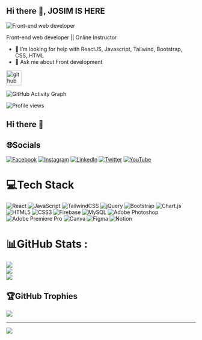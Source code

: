 ## Hi there 👋, JOSIM IS HERE


![Front-end web developer](https://scontent.fcgp17-1.fna.fbcdn.net/v/t39.30808-6/280660160_1667745423609799_8958449606115157679_n.png?stp=dst-png_p180x540&_nc_cat=109&ccb=1-6&_nc_sid=e3f864&_nc_eui2=AeGz13LxGqZSOZK1qBW5lJl2wq9X33PdsyjCr1ffc92zKNRjJHIcYG6TYhB3JgVNrXNRVB8MmmQyZ5ZkdwuWYaHm&_nc_ohc=vMDk6mfN5aMAX_IS2SX&_nc_ht=scontent.fcgp17-1.fna&oh=00_AT9Exwtv7YgEBWfbvG0Ndf52t4414PfGLLAlunCG3rPx1A&oe=628342B2)

Front-end web developer || Online Instructor

- 🤔 I’m looking for help with ReactJS, Javascript, Tailwind, Bootstrap, CSS, HTML 
- 💬 Ask me about Front development 


[<img src='https://cdn.jsdelivr.net/npm/simple-icons@3.0.1/icons/github.svg' alt='github' height='40'>](https://github.com/JosimHossain1)  

![GitHub Activity Graph](https://activity-graph.herokuapp.com/graph?username=JosimHossain1)  

![Profile views](https://gpvc.arturio.dev/JosimHossain1)  



## Hi there 👋

















<!--
**JosimHossain1/JosimHossain1** is a ✨ _special_ ✨ repository because its `README.md` (this file) appears on your GitHub profile.

Here are some ideas to get you started:

- 🔭 I’m currently working on ...
- 🌱 I’m currently learning ...
- 👯 I’m looking to collaborate on ...
- 🤔 I’m looking for help with ...
- 💬 Ask me about ...
- 📫 How to reach me: ...
- 😄 Pronouns: ...
- ⚡ Fun fact: ...
-->


## 🌐Socials
[![Facebook](https://img.shields.io/badge/Facebook-%231877F2.svg?logo=Facebook&logoColor=white)](https://facebook.com/josimhossainm) [![Instagram](https://img.shields.io/badge/Instagram-%23E4405F.svg?logo=Instagram&logoColor=white)](https://instagram.com/mdjosimhossain9) [![LinkedIn](https://img.shields.io/badge/LinkedIn-%230077B5.svg?logo=linkedin&logoColor=white)](https://linkedin.com/in/josim-hossain-5914bb238) [![Twitter](https://img.shields.io/badge/Twitter-%231DA1F2.svg?logo=Twitter&logoColor=white)](https://twitter.com/JosimHossain11) [![YouTube](https://img.shields.io/badge/YouTube-%23FF0000.svg?logo=YouTube&logoColor=white)](https://youtube.com/c/UCrmxkBwd9FJwzeSa3cu8tSg) 

# 💻Tech Stack
![React](https://img.shields.io/badge/react-%2320232a.svg?style=for-the-badge&logo=react&logoColor=%2361DAFB) ![JavaScript](https://img.shields.io/badge/javascript-%23323330.svg?style=for-the-badge&logo=javascript&logoColor=%23F7DF1E) ![TailwindCSS](https://img.shields.io/badge/tailwindcss-%2338B2AC.svg?style=for-the-badge&logo=tailwind-css&logoColor=white) ![jQuery](https://img.shields.io/badge/jquery-%230769AD.svg?style=for-the-badge&logo=jquery&logoColor=white) ![Bootstrap](https://img.shields.io/badge/bootstrap-%23563D7C.svg?style=for-the-badge&logo=bootstrap&logoColor=white) ![Chart.js](https://img.shields.io/badge/chart.js-F5788D.svg?style=for-the-badge&logo=chart.js&logoColor=white) ![HTML5](https://img.shields.io/badge/html5-%23E34F26.svg?style=for-the-badge&logo=html5&logoColor=white) ![CSS3](https://img.shields.io/badge/css3-%231572B6.svg?style=for-the-badge&logo=css3&logoColor=white) ![Firebase](https://img.shields.io/badge/firebase-%23039BE5.svg?style=for-the-badge&logo=firebase) ![MySQL](https://img.shields.io/badge/mysql-%2300f.svg?style=for-the-badge&logo=mysql&logoColor=white) ![Adobe Photoshop](https://img.shields.io/badge/adobephotoshop-%2331A8FF.svg?style=for-the-badge&logo=adobephotoshop&logoColor=white) ![Adobe Premiere Pro](https://img.shields.io/badge/Adobe%20Premiere%20Pro-9999FF.svg?style=for-the-badge&logo=Adobe%20Premiere%20Pro&logoColor=white) ![Canva](https://img.shields.io/badge/Canva-%2300C4CC.svg?style=for-the-badge&logo=Canva&logoColor=white) 	![Figma](https://img.shields.io/badge/figma-%23F24E1E.svg?style=for-the-badge&logo=figma&logoColor=white) ![Notion](https://img.shields.io/badge/Notion-%23000000.svg?style=for-the-badge&logo=notion&logoColor=white)
# 📊GitHub Stats :
![](https://github-readme-stats.vercel.app/api?username=JosimHossain1&theme=radical&hide_border=false&include_all_commits=false&count_private=false)<br/>
![](https://github-readme-streak-stats.herokuapp.com/?user=JosimHossain1&theme=radical&hide_border=false)<br/>
![](https://github-readme-stats.vercel.app/api/top-langs/?username=JosimHossain1&theme=radical&hide_border=false&include_all_commits=false&count_private=false&layout=compact)

## 🏆GitHub Trophies
![](https://github-profile-trophy.vercel.app/?username=JosimHossain1&theme=radical&no-frame=false&no-bg=false&margin-w=4)

---
[![](https://visitcount.itsvg.in/api?id=JosimHossain1&icon=0&color=0)](https://visitcount.itsvg.in)
